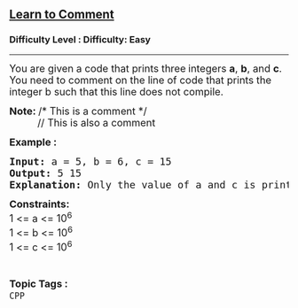 <h2><a href="https://www.geeksforgeeks.org/problems/learn-to-comment/1?page=1&category=CPP&sortBy=submissions">Learn to Comment</a></h2><h3>Difficulty Level : Difficulty: Easy</h3><hr><div class="problems_problem_content__Xm_eO"><p><span style="font-size: 18px;">You are given a code that prints three<strong>&nbsp;</strong>integers <strong>a</strong>, <strong>b</strong>, and <strong>c</strong>. You need to comment on the line of code that prints the integer b such that this line does not compile.</span></p>
<p><span style="font-size: 18px;"><strong>Note: </strong>/* This is a comment */<br>&nbsp; &nbsp; &nbsp; &nbsp; &nbsp; // This is also a comment</span></p>
<p><strong><span style="font-size: 18px;">Example :</span></strong></p>
<pre><span style="font-size: 18px;"><strong>Input: </strong>a = 5, b = 6, c = 15
<strong>Output: </strong>5 15
<strong>Explanation: </strong>Only the value of a and c is printed as the line of code that prints b is commented.</span>
</pre>
<p><span style="font-size: 18px;"><strong>Constraints:</strong><br>1 &lt;= a &lt;= 10<sup>6<br></sup></span><span style="font-size: 18px;">1 &lt;= b &lt;= 10<sup>6</sup><br>1 &lt;= c &lt;= 10<sup>6</sup></span></p></div><br><p><span style=font-size:18px><strong>Topic Tags : </strong><br><code>CPP</code>&nbsp;